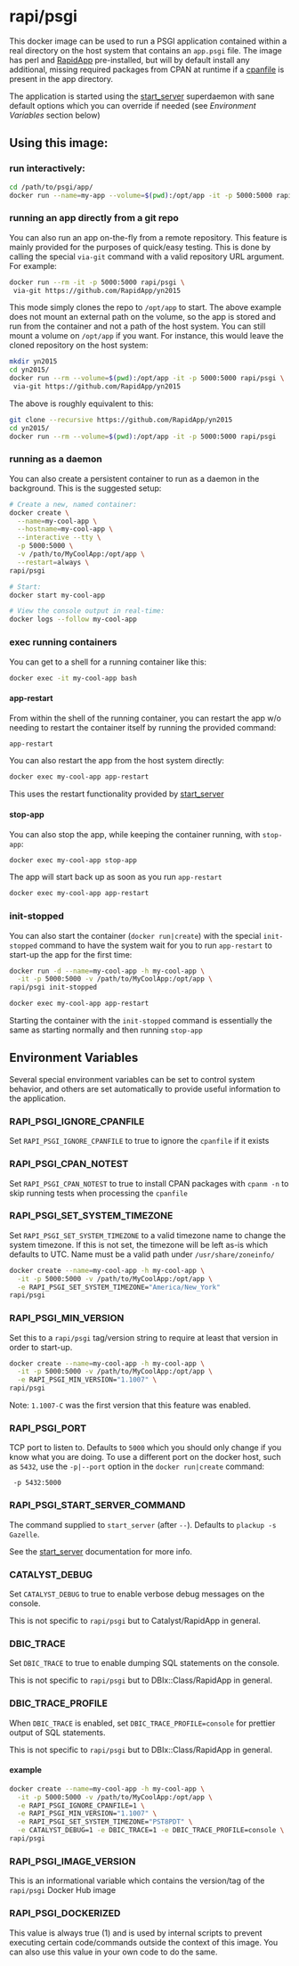 # rapi/psgi

This docker image can be used to run a PSGI application contained within a real 
directory on the host system that contains an ```app.psgi``` file. The image has 
perl and [RapidApp](http://rapi.io) pre-installed, but will by default install any additional, 
missing required packages from CPAN at runtime if a [cpanfile](https://metacpan.org/pod/cpanfile) is present 
in the app directory.

The application is started using the [start_server](https://metacpan.org/pod/start_server) superdaemon with sane default 
options which you can override if needed (see *Environment Variables* section below)

## Using this image:

### run interactively:

```bash
cd /path/to/psgi/app/
docker run --name=my-app --volume=$(pwd):/opt/app -it -p 5000:5000 rapi/psgi
```
  
  
### running an app directly from a git repo

You can also run an app on-the-fly from a remote repository. This 
feature is mainly provided for the purposes of quick/easy testing. 
This is done by calling the special ```via-git``` command with a
valid repository URL argument. For example:

```bash
docker run --rm -it -p 5000:5000 rapi/psgi \
 via-git https://github.com/RapidApp/yn2015
```
  
  
This mode simply clones the repo to ```/opt/app``` to start. The above 
example does not mount an external path on the volume, so the app
is stored and run from the container and not a path of the host system. 
You can still mount a volume on ```/opt/app``` if you want. For 
instance, this would leave the cloned repository on the host system:

```bash
mkdir yn2015
cd yn2015/
docker run --rm --volume=$(pwd):/opt/app -it -p 5000:5000 rapi/psgi \
 via-git https://github.com/RapidApp/yn2015
```
  
  
The above is roughly equivalent to this:

```bash
git clone --recursive https://github.com/RapidApp/yn2015
cd yn2015/
docker run --rm --volume=$(pwd):/opt/app -it -p 5000:5000 rapi/psgi
```
  
  
### running as a daemon

You can also create a persistent container to run as a daemon in the 
background. This is the suggested setup:

```bash
# Create a new, named container:
docker create \
  --name=my-cool-app \
  --hostname=my-cool-app \
  --interactive --tty \
  -p 5000:5000 \
  -v /path/to/MyCoolApp:/opt/app \
  --restart=always \
rapi/psgi

# Start:
docker start my-cool-app

# View the console output in real-time:
docker logs --follow my-cool-app
```
  
  
### exec running containers

You can get to a shell for a running container like this:

```bash
docker exec -it my-cool-app bash
```
  
  
#### app-restart

From within the shell of the running container, you can restart the app w/o needing
to restart the container itself by running the provided command:

```bash
app-restart
```
  
  
You can also restart the app from the host system directly:

```bash
docker exec my-cool-app app-restart
```
  
  
This uses the restart functionality provided by [start_server](https://metacpan.org/pod/start_server)
  
  
#### stop-app

You can also stop the app, while keeping the container running, with ```stop-app```:

```bash
docker exec my-cool-app stop-app
```
  
  
The app will start back up as soon as you run ```app-restart```

```bash
docker exec my-cool-app app-restart
```
  
  
### init-stopped

You can also start the container (```docker run|create```) with the special ```init-stopped```
command to have the system wait for you to run ```app-restart``` to start-up the app for the
first time:

```bash
docker run -d --name=my-cool-app -h my-cool-app \
  -it -p 5000:5000 -v /path/to/MyCoolApp:/opt/app \
rapi/psgi init-stopped

docker exec my-cool-app app-restart
```
  
  
Starting the container with the ```init-stopped``` command is essentially the same as starting
normally and then running ```stop-app```
  
  
## Environment Variables

Several special environment variables can be set to control system behavior, and
others are set automatically to provide useful information to the application.
  
  
### RAPI_PSGI_IGNORE_CPANFILE

Set ```RAPI_PSGI_IGNORE_CPANFILE``` to true to ignore the 
```cpanfile``` if it exists
  
  
### RAPI_PSGI_CPAN_NOTEST

Set ```RAPI_PSGI_CPAN_NOTEST``` to true to install CPAN packages with
```cpanm -n``` to skip running tests when processing the ```cpanfile```
  
  
### RAPI_PSGI_SET_SYSTEM_TIMEZONE

Set ```RAPI_PSGI_SET_SYSTEM_TIMEZONE``` to a valid timezone name to change the system
timezone. If this is not set, the timezone will be left as-is which defaults to UTC.
Name must be a valid path under ```/usr/share/zoneinfo/```

```bash
docker create --name=my-cool-app -h my-cool-app \
  -it -p 5000:5000 -v /path/to/MyCoolApp:/opt/app \
  -e RAPI_PSGI_SET_SYSTEM_TIMEZONE="America/New_York"
rapi/psgi
```
  
  
### RAPI_PSGI_MIN_VERSION

Set this to a ```rapi/psgi``` tag/version string to require at least that version
in order to start-up.

```bash
docker create --name=my-cool-app -h my-cool-app \
  -it -p 5000:5000 -v /path/to/MyCoolApp:/opt/app \
  -e RAPI_PSGI_MIN_VERSION="1.1007" \
rapi/psgi
```
  
  
Note: ```1.1007-C``` was the first version that this feature was enabled.
  
  
### RAPI_PSGI_PORT

TCP port to listen to. Defaults to ```5000``` which you should only change if you
know what you are doing. To use a different port on the docker host, such as ```5432```,
use the ```-p|--port``` option in the ```docker run|create``` command:

```
 -p 5432:5000
```
  
  
### RAPI_PSGI_START_SERVER_COMMAND

The command supplied to ```start_server``` (after ```--```). Defaults to ```plackup -s Gazelle```.

See the [start_server](https://metacpan.org/pod/start_server) documentation for more info.
  
  
### CATALYST_DEBUG

Set ```CATALYST_DEBUG``` to true to enable verbose debug messages on the console.

This is not specific to ```rapi/psgi``` but to Catalyst/RapidApp in general.
  
  
### DBIC_TRACE

Set ```DBIC_TRACE``` to true to enable dumping SQL statements on the console.

This is not specific to ```rapi/psgi``` but to DBIx::Class/RapidApp in general.
  
  
### DBIC_TRACE_PROFILE

When ```DBIC_TRACE``` is enabled, set ```DBIC_TRACE_PROFILE=console``` for prettier
output of SQL statements.

This is not specific to ```rapi/psgi``` but to DBIx::Class/RapidApp in general.
  
  
#### example

```bash
docker create --name=my-cool-app -h my-cool-app \
  -it -p 5000:5000 -v /path/to/MyCoolApp:/opt/app \
  -e RAPI_PSGI_IGNORE_CPANFILE=1 \
  -e RAPI_PSGI_MIN_VERSION="1.1007" \
  -e RAPI_PSGI_SET_SYSTEM_TIMEZONE="PST8PDT" \
  -e CATALYST_DEBUG=1 -e DBIC_TRACE=1 -e DBIC_TRACE_PROFILE=console \
rapi/psgi
```
  
  
### RAPI_PSGI_IMAGE_VERSION

This is an informational variable which contains the version/tag of the ```rapi/psgi```
Docker Hub image
  
  
### RAPI_PSGI_DOCKERIZED

This value is always true (1) and is used by internal scripts to prevent executing certain
code/commands outside the context of this image. You can also use this value in your
own code to do the same.
